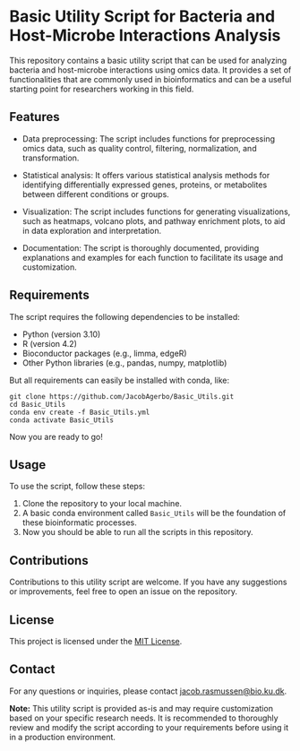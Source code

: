# Basic Utility Script for Bacteria and Host-Microbe Interactions Analysis

This repository contains a basic utility script that can be used for analyzing bacteria and host-microbe interactions using omics data. It provides a set of functionalities that are commonly used in bioinformatics and can be a useful starting point for researchers working in this field.

## Features

- Data preprocessing: The script includes functions for preprocessing omics data, such as quality control, filtering, normalization, and transformation.

- Statistical analysis: It offers various statistical analysis methods for identifying differentially expressed genes, proteins, or metabolites between different conditions or groups.

- Visualization: The script includes functions for generating visualizations, such as heatmaps, volcano plots, and pathway enrichment plots, to aid in data exploration and interpretation.

- Documentation: The script is thoroughly documented, providing explanations and examples for each function to facilitate its usage and customization.

## Requirements

The script requires the following dependencies to be installed:

- Python (version 3.10)
- R (version 4.2)
- Bioconductor packages (e.g., limma, edgeR)
- Other Python libraries (e.g., pandas, numpy, matplotlib)

But all requirements can easily be installed with conda, like:

```
git clone https://github.com/JacobAgerbo/Basic_Utils.git 
cd Basic_Utils
conda env create -f Basic_Utils.yml
conda activate Basic_Utils
```

Now you are ready to go!

## Usage

To use the script, follow these steps:

1. Clone the repository to your local machine.
2. A basic conda environment called `Basic_Utils` will be the foundation of these bioinformatic processes.
3. Now you should be able to run all the scripts in this repository.

## Contributions

Contributions to this utility script are welcome. If you have any suggestions or improvements, feel free to open an issue on the repository.

## License

This project is licensed under the [MIT License](LICENSE).

## Contact

For any questions or inquiries, please contact [jacob.rasmussen@bio.ku.dk](mailto:jacob.rasmussen@bio.ku.dk).

**Note:** This utility script is provided as-is and may require customization based on your specific research needs. It is recommended to thoroughly review and modify the script according to your requirements before using it in a production environment.